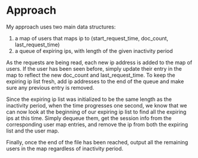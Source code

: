 # Approach

My approach uses two main data structures:
1. a map of users that maps ip to (start_request_time, doc_count, last_request_time)
2. a queue of expiring ips, with length of the given inactivity period

As the requests are being read, each new ip address is added to the map of users.
If the user has been seen before, simply update their entry in the map to reflect the new doc_count and last_request_time.
To keep the expiring ip list fresh, add ip addresses to the end of the queue and make sure any previous entry is removed.

Since the expiring ip list was initialized to be the same length as the inactivity period, when the time progresses one second, we know that we can now look at the beginning of our expiring ip list to find all the expiring ips at this time. Simply dequeue them, get the session info from the corresponding user map entries, and remove the ip from both the expiring list and the user map.

Finally, once the end of the file has been reached, output all the remaining users in the map regardless of inactivity period.
